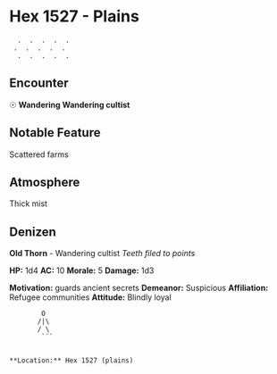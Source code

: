 # Hex 1527 - Plains
```
  .  .  .  .  .
 .  .  .  .  .
  .  .  .  .  .
```

## Encounter

☉ **Wandering Wandering cultist**

## Notable Feature

Scattered farms

## Atmosphere

Thick mist

## Denizen

**Old Thorn** - Wandering cultist
*Teeth filed to points*

**HP:** 1d4 **AC:** 10 **Morale:** 5
**Damage:** 1d3

**Motivation:** guards ancient secrets
**Demeanor:** Suspicious
**Affiliation:** Refugee communities
**Attitude:** Blindly loyal

```
        O
       /|\
       / \
        ```


**Location:** Hex 1527 (plains)
